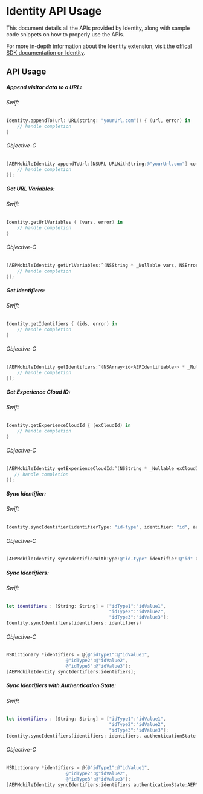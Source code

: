 # Identity API Usage

This document details all the APIs provided by Identity, along with sample code snippets on how to properly use the APIs.

For more in-depth information about the Identity extension, visit the [offical SDK documentation on Identity](https://aep-sdks.gitbook.io/docs/using-mobile-extensions/mobile-core/identity).

## API Usage

##### Append visitor data to a URL:

###### Swift

```swift
Identity.appendTo(url: URL(string: "yourUrl.com")) { (url, error) in
    // handle completion
}
```

###### Objective-C

```objective-c
[AEPMobileIdentity appendToUrl:[NSURL URLWithString:@"yourUrl.com"] completion:^(NSURL * _Nullable url, NSError * error) {
    // handle completion
}];
```

##### Get URL Variables:

###### Swift

```swift
Identity.getUrlVariables { (vars, error) in
    // handle completion
}
```

###### Objective-C

```objective-c
[AEPMobileIdentity getUrlVariables:^(NSString * _Nullable vars, NSError * error) {
    // handle completion
}];
```

##### Get Identifiers:

###### Swift

```swift
Identity.getIdentifiers { (ids, error) in
    // handle completion
}
```

###### Objective-C

```objective-c
[AEPMobileIdentity getIdentifiers:^(NSArray<id<AEPIdentifiable>> * _Nullable ids, NSError * error) {
    // handle completion
}];
```

##### Get Experience Cloud ID:

###### Swift

```swift
Identity.getExperienceCloudId { (exCloudId) in
    // handle completion
}
```

###### Objective-C

```objective-c
[AEPMobileIdentity getExperienceCloudId:^(NSString * _Nullable exCloudId) {
   // handle completion
}];
```

##### Sync Identifier:

###### Swift

```swift
Identity.syncIdentifier(identifierType: "id-type", identifier: "id", authenticationState: .authenticated)
```

###### Objective-C

```objective-c
[AEPMobileIdentity syncIdentifierWithType:@"id-type" identifier:@"id" authenticationState:AEPMobileVisitorAuthStateAuthenticated];
```

##### Sync Identifiers:

###### Swift

```swift
let identifiers : [String: String] = ["idType1":"idValue1",
                                      "idType2":"idValue2",
                                      "idType3":"idValue3"];
Identity.syncIdentifiers(identifiers: identifiers)
```

###### Objective-C

```objective-c
NSDictionary *identifiers = @{@"idType1":@"idValue1", 
                      @"idType2":@"idValue2", 
                      @"idType3":@"idValue3"};
[AEPMobileIdentity syncIdentifiers:identifiers];
```

##### Sync Identifiers with Authentication State:

###### Swift

```swift
let identifiers : [String: String] = ["idType1":"idValue1",
                                      "idType2":"idValue2",
                                      "idType3":"idValue3"];
Identity.syncIdentifiers(identifiers: identifiers, authenticationState: .authenticated)
```

###### Objective-C

```objective-c
NSDictionary *identifiers = @{@"idType1":@"idValue1", 
                      @"idType2":@"idValue2", 
                      @"idType3":@"idValue3"};
[AEPMobileIdentity syncIdentifiers:identifiers authenticationState:AEPMobileVisitorAuthStateAuthenticated];
```

##### 
